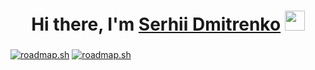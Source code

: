 <h1 align="center">Hi there, I'm <a href="https://daniilshat.ru/" target="_blank">Serhii Dmitrenko</a> 
<img src="https://github.com/blackcater/blackcater/raw/main/images/Hi.gif" height="32"/></h1>
<h3 align="center"></h3>


<a href="https://roadmap.sh"><img src="https://api.roadmap.sh/v1-badge/tall/658628ce5145316d2546b3c2?variant=dark" alt="roadmap.sh"/></a>
[![roadmap.sh](https://api.roadmap.sh/v1-badge/tall/658628ce5145316d2546b3c2?variant=dark)](https://roadmap.sh)
